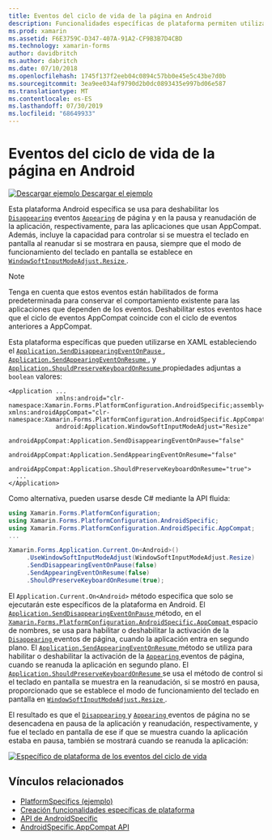 ```yaml
---
title: Eventos del ciclo de vida de la página en Android
description: Funcionalidades específicas de plataforma permiten utilizar la funcionalidad que solo está disponible en una plataforma concreta, sin necesidad de implementar los representadores personalizados o los efectos. En este artículo se explica cómo utilizar el específico de la plataforma Android que deshabilita los eventos de la página que aparecen en la pausa y en la detención de la aplicación, respectivamente.
ms.prod: xamarin
ms.assetid: F6E3759C-D347-407A-91A2-CF9B3B7D4CBD
ms.technology: xamarin-forms
author: davidbritch
ms.author: dabritch
ms.date: 07/10/2018
ms.openlocfilehash: 1745f137f2eeb04c0894c57bb0e45e5c43be7d0b
ms.sourcegitcommit: 3ea9ee034af9790d2b0dc0893435e997bd06e587
ms.translationtype: MT
ms.contentlocale: es-ES
ms.lasthandoff: 07/30/2019
ms.locfileid: "68649933"
---
```

# <a name="page-lifecycle-events-on-android"></a>Eventos del ciclo de vida de la página en Android

[![Descargar ejemplo](~/media/shared/download.png) Descargar el ejemplo](https://docs.microsoft.com/samples/xamarin/xamarin-forms-samples/userinterface-platformspecifics)

Esta plataforma Android específica se usa para deshabilitar los [`Disappearing`](xref:Xamarin.Forms.Page.Appearing) eventos [`Appearing`](xref:Xamarin.Forms.Page.Appearing) de página y en la pausa y reanudación de la aplicación, respectivamente, para las aplicaciones que usan AppCompat. Además, incluye la capacidad para controlar si se muestra el teclado en pantalla al reanudar si se mostrara en pausa, siempre que el modo de funcionamiento del teclado en pantalla se establece en [ `WindowSoftInputModeAdjust.Resize` ](xref:Xamarin.Forms.PlatformConfiguration.AndroidSpecific.WindowSoftInputModeAdjust.Resize).

> [!NOTE]
> Tenga en cuenta que estos eventos están habilitados de forma predeterminada para conservar el comportamiento existente para las aplicaciones que dependen de los eventos. Deshabilitar estos eventos hace que el ciclo de eventos AppCompat coincide con el ciclo de eventos anteriores a AppCompat.

Esta plataforma específicas que pueden utilizarse en XAML estableciendo el [ `Application.SendDisappearingEventOnPause` ](xref:Xamarin.Forms.PlatformConfiguration.AndroidSpecific.AppCompat.Application.SendDisappearingEventOnPauseProperty), [ `Application.SendAppearingEventOnResume` ](xref:Xamarin.Forms.PlatformConfiguration.AndroidSpecific.AppCompat.Application.SendAppearingEventOnResumeProperty), y [ `Application.ShouldPreserveKeyboardOnResume` ](xref:Xamarin.Forms.PlatformConfiguration.AndroidSpecific.AppCompat.Application.ShouldPreserveKeyboardOnResumeProperty) propiedades adjuntas a `boolean` valores:

```xaml
<Application ...
             xmlns:android="clr-namespace:Xamarin.Forms.PlatformConfiguration.AndroidSpecific;assembly=Xamarin.Forms.Core"             xmlns:androidAppCompat="clr-namespace:Xamarin.Forms.PlatformConfiguration.AndroidSpecific.AppCompat;assembly=Xamarin.Forms.Core"
             android:Application.WindowSoftInputModeAdjust="Resize"
             androidAppCompat:Application.SendDisappearingEventOnPause="false"
             androidAppCompat:Application.SendAppearingEventOnResume="false"
             androidAppCompat:Application.ShouldPreserveKeyboardOnResume="true">
  ...
</Application>
```

Como alternativa, pueden usarse desde C# mediante la API fluida:

```csharp
using Xamarin.Forms.PlatformConfiguration;
using Xamarin.Forms.PlatformConfiguration.AndroidSpecific;
using Xamarin.Forms.PlatformConfiguration.AndroidSpecific.AppCompat;
...

Xamarin.Forms.Application.Current.On<Android>()
     .UseWindowSoftInputModeAdjust(WindowSoftInputModeAdjust.Resize)
     .SendDisappearingEventOnPause(false)
     .SendAppearingEventOnResume(false)
     .ShouldPreserveKeyboardOnResume(true);
```

El `Application.Current.On<Android>` método especifica que solo se ejecutarán este específicos de la plataforma en Android. El [ `Application.SendDisappearingEventOnPause` ](xref:Xamarin.Forms.PlatformConfiguration.AndroidSpecific.AppCompat.Application.SendDisappearingEventOnPause(Xamarin.Forms.IPlatformElementConfiguration{Xamarin.Forms.PlatformConfiguration.Android,Xamarin.Forms.Application},System.Boolean)) método, en el [ `Xamarin.Forms.PlatformConfiguration.AndroidSpecific.AppCompat` ](xref:Xamarin.Forms.PlatformConfiguration.AndroidSpecific.AppCompat) espacio de nombres, se usa para habilitar o deshabilitar la activación de la [ `Disappearing` ](xref:Xamarin.Forms.Page.Appearing) eventos de página, cuando la aplicación entra en segundo plano. El [ `Application.SendAppearingEventOnResume` ](xref:Xamarin.Forms.PlatformConfiguration.AndroidSpecific.AppCompat.Application.SendAppearingEventOnResume(Xamarin.Forms.IPlatformElementConfiguration{Xamarin.Forms.PlatformConfiguration.Android,Xamarin.Forms.Application},System.Boolean)) método se utiliza para habilitar o deshabilitar la activación de la [ `Appearing` ](xref:Xamarin.Forms.Page.Appearing) eventos de página, cuando se reanuda la aplicación en segundo plano. El [ `Application.ShouldPreserveKeyboardOnResume` ](xref:Xamarin.Forms.PlatformConfiguration.AndroidSpecific.AppCompat.Application.ShouldPreserveKeyboardOnResume(Xamarin.Forms.IPlatformElementConfiguration{Xamarin.Forms.PlatformConfiguration.Android,Xamarin.Forms.Application},System.Boolean)) se usa el método de control si el teclado en pantalla se muestra en la reanudación, si se mostró en pausa, proporcionado que se establece el modo de funcionamiento del teclado en pantalla en [ `WindowSoftInputModeAdjust.Resize` ](xref:Xamarin.Forms.PlatformConfiguration.AndroidSpecific.WindowSoftInputModeAdjust.Resize).

El resultado es que el [ `Disappearing` ](xref:Xamarin.Forms.Page.Appearing) y [ `Appearing` ](xref:Xamarin.Forms.Page.Appearing) eventos de página no se desencadena en pausa de la aplicación y reanudación, respectivamente, y fue el teclado en pantalla de ese if que se muestra cuando la aplicación estaba en pausa, también se mostrará cuando se reanuda la aplicación:

[![](page-lifecycle-events-images/keyboard-on-resume.png "Específico de plataforma de los eventos del ciclo de vida")](page-lifecycle-events-images/keyboard-on-resume-large.png#lightbox "específicos de plataforma de los eventos del ciclo de vida")

## <a name="related-links"></a>Vínculos relacionados

- [PlatformSpecifics (ejemplo)](https://docs.microsoft.com/samples/xamarin/xamarin-forms-samples/userinterface-platformspecifics)
- [Creación funcionalidades específicas de plataforma](~/xamarin-forms/platform/platform-specifics/index.md#creating-platform-specifics)
- [API de AndroidSpecific](xref:Xamarin.Forms.PlatformConfiguration.AndroidSpecific)
- [AndroidSpecific.AppCompat API](xref:Xamarin.Forms.PlatformConfiguration.AndroidSpecific.AppCompat)
